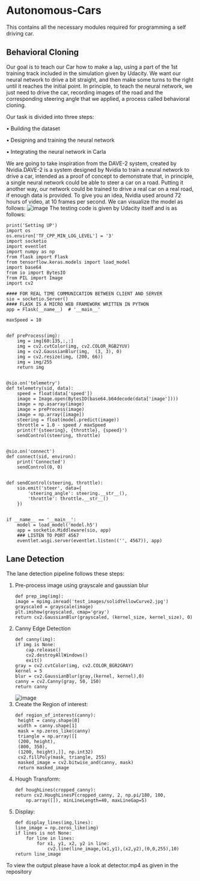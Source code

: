 # Autonomous-Cars
This contains all the necessary modules required for programming a self driving car. 
## Behavioral Cloning
Our goal is to teach our Car how to make a lap, using a part of the 1st training track included in the simulation given by Udacity. We want our neural network to drive a bit straight, and 
then make some turns to the right until it reaches the initial point. In principle, to teach 
the neural network, we just need to drive the car, recording images of the road and the 
corresponding steering angle that we applied, a process called behavioral cloning.

Our task is divided into three steps:

• Building the dataset

• Designing and training the neural network

• Integrating the neural network in Carla

We are going to take inspiration from the DAVE-2 system, created by Nvidia.DAVE-2 is a system designed by Nvidia to train a neural network to drive a car, intended 
as a proof of concept to demonstrate that, in principle, a single neural network could be 
able to steer a car on a road. Putting it another way, our network could be trained to drive 
a real car on a real road, if enough data is provided. To give you an idea, Nvidia used 
around 72 hours of video, at 10 frames per second. We can visualize the model as follows:
![image](https://user-images.githubusercontent.com/64439578/125081076-38330d80-e0e3-11eb-91d2-1654788ffa13.png)
The testing code is given by Udacity itself and is as follows:
```
print('Setting UP')
import os
os.environ['TF_CPP_MIN_LOG_LEVEL'] = '3'
import socketio
import eventlet
import numpy as np
from flask import Flask
from tensorflow.keras.models import load_model
import base64
from io import BytesIO
from PIL import Image
import cv2
 
#### FOR REAL TIME COMMUNICATION BETWEEN CLIENT AND SERVER
sio = socketio.Server()
#### FLASK IS A MICRO WEB FRAMEWORK WRITTEN IN PYTHON
app = Flask(__name__)  # '__main__'
 
maxSpeed = 10
 
 
def preProcess(img):
    img = img[60:135,:,:]
    img = cv2.cvtColor(img, cv2.COLOR_RGB2YUV)
    img = cv2.GaussianBlur(img,  (3, 3), 0)
    img = cv2.resize(img, (200, 66))
    img = img/255
    return img
 
 
@sio.on('telemetry')
def telemetry(sid, data):
    speed = float(data['speed'])
    image = Image.open(BytesIO(base64.b64decode(data['image'])))
    image = np.asarray(image)
    image = preProcess(image)
    image = np.array([image])
    steering = float(model.predict(image))
    throttle = 1.0 - speed / maxSpeed
    print(f'{steering}, {throttle}, {speed}')
    sendControl(steering, throttle)
 
 
@sio.on('connect')
def connect(sid, environ):
    print('Connected')
    sendControl(0, 0)
 
 
def sendControl(steering, throttle):
    sio.emit('steer', data={
        'steering_angle': steering.__str__(),
        'throttle': throttle.__str__()
    })
 
 
if __name__ == '__main__':
    model = load_model('model.h5')
    app = socketio.Middleware(sio, app)
    ### LISTEN TO PORT 4567
    eventlet.wsgi.server(eventlet.listen(('', 4567)), app)
```
## Lane Detection
The lane detection pipeline follows these steps:

1) Pre-process image using grayscale and gaussian blur
   ```
   def prep_img(img):
   image = mpimg.imread('test_images/solidYellowCurve2.jpg')
   grayscaled = grayscale(image)
   plt.imshow(grayscaled, cmap='gray')
   return cv2.GaussianBlur(grayscaled, (kernel_size, kernel_size), 0)
   ```
2)  Canny Edge Detection
    ```
    def canny(img):
    if img is None:
        cap.release()
        cv2.destroyAllWindows()
        exit()
    gray = cv2.cvtColor(img, cv2.COLOR_BGR2GRAY)
    kernel = 5
    blur = cv2.GaussianBlur(gray,(kernel, kernel),0)
    canny = cv2.Canny(gray, 50, 150)
    return canny
    ```
    ![image](https://user-images.githubusercontent.com/64439578/125083279-ca3c1580-e0e5-11eb-8998-5c3ad588ef0b.png)
3) Create the Region of interest:
   ```
   def region_of_interest(canny):
    height = canny.shape[0]
    width = canny.shape[1]
    mask = np.zeros_like(canny)
    triangle = np.array([[
    (200, height),
    (800, 350),
    (1200, height),]], np.int32)
    cv2.fillPoly(mask, triangle, 255)
    masked_image = cv2.bitwise_and(canny, mask)
    return masked_image
    ```
 4) Hough Transform:
    ```
    def houghLines(cropped_canny):
    return cv2.HoughLinesP(cropped_canny, 2, np.pi/180, 100, 
        np.array([]), minLineLength=40, maxLineGap=5)
     ```
 5) Display:
    ```
    def display_lines(img,lines):
    line_image = np.zeros_like(img)
    if lines is not None:
        for line in lines:
            for x1, y1, x2, y2 in line:
                cv2.line(line_image,(x1,y1),(x2,y2),(0,0,255),10)
    return line_image
    ```
To view the output please have a look at detector.mp4 as given in the repository     
